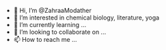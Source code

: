 - 👋 Hi, I’m @ZahraaModather
- 👀 I’m interested in chemical biology, literature, yoga
- 🌱 I’m currently learning ...
- 💞️ I’m looking to collaborate on ...
- 📫 How to reach me ...

<!---
ZahraaModather/ZahraaModather is a ✨ special ✨ repository because its `README.md` (this file) appears on your GitHub profile.
You can click the Preview link to take a look at your changes.
--->
